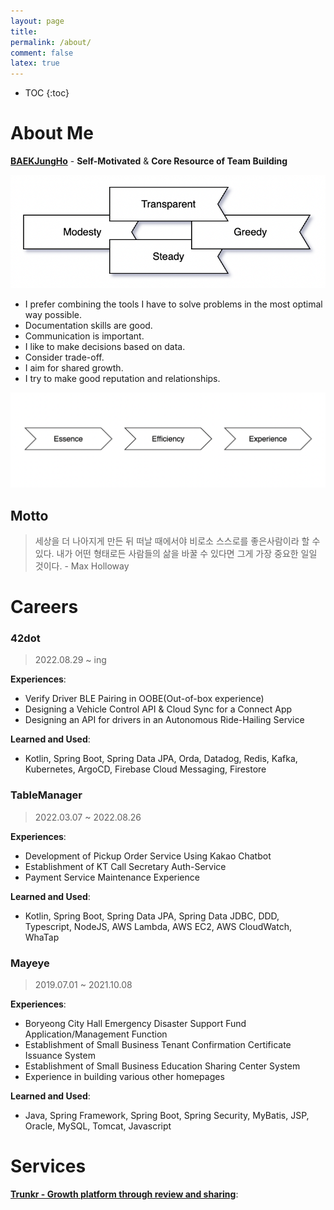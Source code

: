 ```yaml
---
layout: page
title:
permalink: /about/
comment: false
latex: true
---
```

* TOC
{:toc}

# About Me

__[BAEKJungHo](https://github.com/BAEKJungHo)__ - __Self-Motivated__ & __Core Resource of Team Building__ 

![](/resource/about/principle.png)

- I prefer combining the tools I have to solve problems in the most optimal way possible.
- Documentation skills are good.
- Communication is important.
- I like to make decisions based on data.
- Consider trade-off.
- I aim for shared growth.
- I try to make good reputation and relationships.

![](/resource/about/eee.png)

## Motto 

> 세상을 더 나아지게 만든 뒤 떠날 때에서야 비로소 스스로를 좋은사람이라 할 수 있다. 내가 어떤 형태로든 사람들의 삶을 바꿀 수 있다면 그게 가장 중요한 일일 것이다. - Max Holloway

# Careers

### 42dot 

> 2022.08.29 ~ ing

__Experiences__:
- Verify Driver BLE Pairing in OOBE(Out-of-box experience)
- Designing a Vehicle Control API & Cloud Sync for a Connect App
- Designing an API for drivers in an Autonomous Ride-Hailing Service

__Learned and Used__:
- Kotlin, Spring Boot, Spring Data JPA, Orda, Datadog, Redis, Kafka, Kubernetes, ArgoCD, Firebase Cloud Messaging, Firestore

### TableManager

> 2022.03.07 ~ 2022.08.26

__Experiences__:
- Development of Pickup Order Service Using Kakao Chatbot
- Establishment of KT Call Secretary Auth-Service
- Payment Service Maintenance Experience

__Learned and Used__:
- Kotlin, Spring Boot, Spring Data JPA, Spring Data JDBC, DDD, Typescript, NodeJS, AWS Lambda, AWS EC2, AWS CloudWatch, WhaTap

### Mayeye

> 2019.07.01 ~ 2021.10.08

__Experiences__:
- Boryeong City Hall Emergency Disaster Support Fund Application/Management Function
- Establishment of Small Business Tenant Confirmation Certificate Issuance System
- Establishment of Small Business Education Sharing Center System
- Experience in building various other homepages

__Learned and Used__:
- Java, Spring Framework, Spring Boot, Spring Security, MyBatis, JSP, Oracle, MySQL, Tomcat, Javascript

# Services

__[Trunkr - Growth platform through review and sharing](https://github.com/trunkr)__: